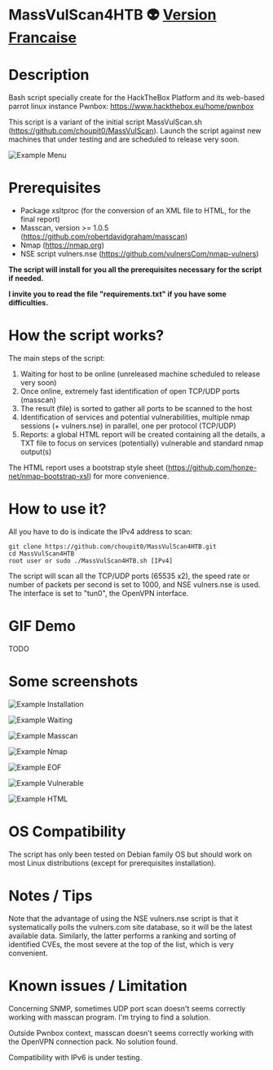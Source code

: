 # MassVulScan4HTB :alien: [Version Francaise](https://github.com/choupit0/MassVulScan4HTB/blob/master/README-FR.md)
# Description
Bash script specially create for the HackTheBox Platform and its web-based parrot linux instance Pwnbox: https://www.hackthebox.eu/home/pwnbox

This script is a variant of the initial script MassVulScan.sh (https://github.com/choupit0/MassVulScan).
Launch the script against new machines that under testing and are scheduled to release very soon.

![Example Menu](screenshots/MassVulScan4HTB_Menu.png)

# Prerequisites
- Package xsltproc (for the conversion of an XML file to HTML, for the final report)
- Masscan, version >= 1.0.5 (https://github.com/robertdavidgraham/masscan)
- Nmap (https://nmap.org)
- NSE script vulners.nse (https://github.com/vulnersCom/nmap-vulners)

**The script will install for you all the prerequisites necessary for the script if needed.**

**I invite you to read the file "requirements.txt" if you have some difficulties.**
# How the script works?
The main steps of the script:
1) Waiting for host to be online (unreleased machine scheduled to release very soon)
2) Once online, extremely fast identification of open TCP/UDP ports (masscan)
3) The result (file) is sorted to gather all ports to be scanned to the host
4) Identification of services and potential vulnerabilities, multiple nmap sessions (+ vulners.nse) in parallel, one per protocol (TCP/UDP)
6) Reports: a global HTML report will be created containing all the details, a TXT file to focus on services (potentially) vulnerable and standard nmap output(s)

The HTML report uses a bootstrap style sheet (https://github.com/honze-net/nmap-bootstrap-xsl) for more convenience.
# How to use it?
All you have to do is indicate the IPv4 address to scan:
```
git clone https://github.com/choupit0/MassVulScan4HTB.git
cd MassVulScan4HTB
root user or sudo ./MassVulScan4HTB.sh [IPv4]
```
The script will scan all the TCP/UDP ports (65535 x2), the speed rate or number of packets per second is set to 1000, and NSE vulners.nse is used.
The interface is set to "tun0", the OpenVPN interface.
# GIF Demo
TODO
# Some screenshots
![Example Installation](screenshots/MassVulScan4HTB_Installation.png)

![Example Waiting](screenshots/MassVulScan4HTB_Waiting.png)

![Example Masscan](screenshots/MassVulScan4HTB_Online_Masscan.png)

![Example Nmap](screenshots/MassVulScan4HTB_Nmap.png)

![Example EOF](screenshots/MassVulScan4HTB_End.png)

![Example Vulnerable](screenshots/MassVulScan4HTB_Vulnerable_Host.png)

![Example HTML](screenshots/MassVulScan4HTB_HTML.png)
# OS Compatibility
The script has only been tested on Debian family OS but should work on most Linux distributions (except for prerequisites installation).
# Notes / Tips
Note that the advantage of using the NSE vulners.nse script is that it systematically polls the vulners.com site database, so it will be the latest available data. Similarly, the latter performs a ranking and sorting of identified CVEs, the most severe at the top of the list, which is very convenient.
# Known issues / Limitation
Concerning SNMP, sometimes UDP port scan doesn't seems correctly working with masscan program. I'm trying to find a solution.

Outside Pwnbox context, masscan doesn't seems correctly working with the OpenVPN connection pack. No solution found.

Compatibility with IPv6 is under testing.
